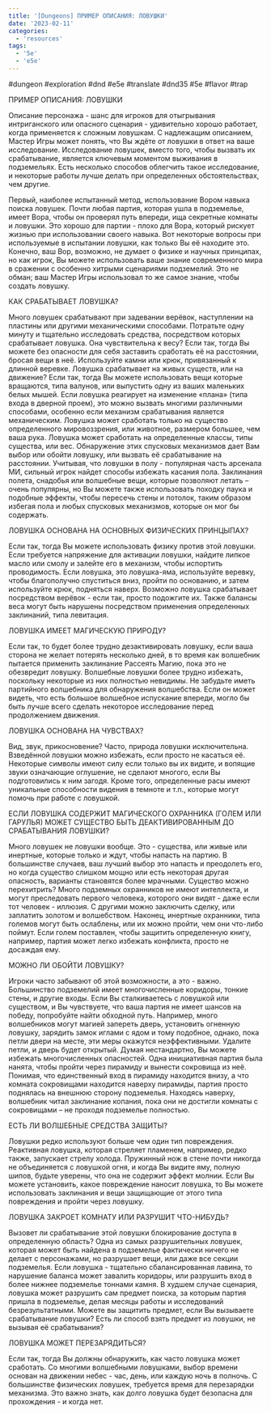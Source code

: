 ```yaml
---
title: '[Dungeons] ПРИМЕР ОПИСАНИЯ: ЛОВУШКИ'
date: '2023-02-11'
categories:
  - 'resources'
tags:
  - '5e'
  - 'e5e'
---
```


#dungeon #exploration #dnd #e5e #translate #dnd35 #5e #flavor #trap

ПРИМЕР ОПИСАНИЯ: ЛОВУШКИ



Описание персонажа - шанс для игроков для отыгрывания интриганского или опасного сценария - удивительно хорошо работает, когда применяется к сложным ловушкам. С надлежащим описанием, Мастер Игры может понять, что Вы ждёте от ловушки в ответ на ваше исследование. Исследование ловушек, вместо того, чтобы вызвать их срабатывание, является ключевым моментом выживания в подземельях. Есть несколько способов облегчить такое исследование, и некоторые работы лучше делать при определенных обстоятельствах, чем другие.

Первый, наиболее испытанный метод, использование Вором навыка поиска ловушек. Почти любая партия, которая ушла в подземелье, имеет Вора, чтобы он проверял путь впереди, ища секретные комнаты и ловушки. Это хорошо для партии - плохо для Вора, который рискует жизнью при использовании своего навыка. Вот некоторые вопросы при используемые в испытании ловушки, как только Вы её находите это. Конечно, ваш Вор, возможно, не думает о физике и научных принципах, но как игрок, Вы можете использовать ваше знание современного мира в сражении с особенно хитрыми сценариями подземелий. Это не обман; ваш Мастер Игры использовал то же самое знание, чтобы создать ловушку.



КАК СРАБАТЫВАЕТ ЛОВУШКА?

Много ловушек срабатывают при задевании верёвок, наступлении на пластины или другими механическими способами. Потратьте одну минуту и тщательно исследовать средства, посредством которых срабатывает ловушка. Она чувствительна к весу? Если так, тогда Вы можете без опасности для себя заставить сработать её на расстоянии, бросая вещи в неё. Используйте камни или крюк, привязанный к длинной веревке. Ловушка срабатывает на живых существ, или на движение? Если так, тогда Вы можете использовать вещи которые вращаются, типа валунов, или выпустить одну из ваших маленьких белых мышей. Если ловушка реагирует на изменение «плана» (типа входа в дверной проем), это можно вызвать многими различными способами, особенно если механизм срабатывания является механическим. Ловушка может сработать только на существо определенного мировоззрения, или животное, размером большее, чем ваша рука. Ловушка может сработать на определенные классы, типы существа, или вес. Обнаружение этих спусковых механизмов дает Вам выбор или обойти ловушку, или вызвать её срабатывание на расстоянии. Учитывая, что ловушки в полу - популярная часть арсенала МИ, сильный игрок найдет способы избежать касания пола. Заклинания полета, снадобья или волшебные вещи, которые позволяют летать – очень популярны, но Вы можете также использовать походку паука и подобные эффекты, чтобы пересечь стены и потолок, таким образом избегая пола и любых спусковых механизмов, которые он мог бы содержать.



ЛОВУШКА ОСНОВАНА НА ОСНОВНЫХ ФИЗИЧЕСКИХ ПРИНЦЫПАХ?

Если так, тогда Вы можете использовать физику против этой ловушки. Если требуется напряжение для активации ловушки, найдите липкое масло или смолу и залейте его в механизм, чтобы испортить проводимость. Если ловушка, это ловушка-яма, используйте веревку, чтобы благополучно спуститься вниз, пройти по основанию, и затем используйте крюк, подняться наверх. Возможно ловушка срабатывает посредством верёвок - если так, просто подожгите их. Также балансы веса могут быть нарушены посредством применения определенных заклинаний, типа левитация.



ЛОВУШКА ИМЕЕТ МАГИЧЕСКУЮ ПРИРОДУ?

Если так, то будет более трудно дезактивировать ловушку, если ваша сторона не желает потерять несколько дней, в то время как волшебник пытается применить заклинание Рассеять Магию, пока это не обезвредит ловушку. Волшебные ловушки более трудно избежать, поскольку некоторые из них полностью невидимы. Не забудьте иметь партийного волшебника для обнаружения волшебства. Если он может видеть, что есть большое волшебное испускание впереди, могло бы быть лучше всего сделать некоторое исследование перед продолжением движения.



ЛОВУШКА ОСНОВАНА НА ЧУВСТВАХ?

Вид, звук, прикосновение? Часто, природа ловушки исключительна. Взведённой ловушки можно избежать, если просто не касаться её. Некоторые символы имеют силу если только вы их видите, и вопящие звуки означающие оглушение, не сделают многого, если Вы подготовились к ним загодя. Кроме того, определенные расы имеют уникальные способности видения в темноте и т.п., которые могут помочь при работе с ловушкой.



ЕСЛИ ЛОВУШКА СОДЕРЖИТ МАГИЧЕСКОГО ОХРАННИКА (ГОЛЕМ ИЛИ ГАРУЛЬЯ) МОЖЕТ СУЩЕСТВО БЫТЬ ДЕАКТИВИРОВАННЫМ ДО СРАБАТЫВАНИЯ ЛОВУШКИ?

Много ловушек не ловушки вообще. Это - существа, или живые или инертные, которые только и ждут, чтобы напасть на партию. В большинстве случаев, ваш лучший выбор это напасть и преодолеть его, но когда существо слишком мощно или есть некоторая другая опасность, варианты становятся более мрачными. Существо можно перехитрить? Много подземных охранников не имеют интеллекта, и могут преследовать первого человека, которого они видят - даже если тот человек - иллюзия. С другими можно заключить сделку, или заплатить золотом и волшебством. Наконец, инертные охранники, типа големов могут быть ослаблены, или их можно пройти, чем они что-либо поймут. Если голем поставлен, чтобы защитить определенную книгу, например, партия может легко избежать конфликта, просто не досаждая ему.



МОЖНО ЛИ ОБОЙТИ ЛОВУШКУ?

Игроки часто забывают об этой возможности, а это - важно. Большинство подземелий имеет многочисленные коридоры, тонкие стены, и другие входы. Если Вы сталкиваетесь с ловушкой или существом, и Вы чувствуете, что ваша партия не имеет шансов на победу, попробуйте найти обходной путь. Например, много волшебников могут магией запереть дверь, установить огненную ловушку, зарядить замок иглами с ядом и тому подобное, однако, пока петли двери на месте, эти меры окажутся неэффективными. Удалите петли, и дверь будет открытый. Думая нестандартно, Вы можете избежать многочисленных опасностей. Одна инициативная партия была нанята, чтобы пройти через пирамиду и вынести сокровища из неё. Понимая, что единственный вход в пирамиду находится внизу, а что комната сокровищами находится наверху пирамиды, партия просто поднялась на внешнюю сторону подземелья. Находясь наверху, волшебник читал заклинание копания, пока они не достигли комнаты с сокровищами – не проходя подземелье полностью.



ЕСТЬ ЛИ ВОЛШЕБНЫЕ СРЕДСТВА ЗАЩИТЫ?

Ловушки редко используют больше чем один тип повреждения. Реактивная ловушка, которая стреляет пламенем, например, редко также, запускает стрелу холода. Пружинный нож в стене почти никогда не объединяется с ловушкой огня, и когда Вы видите яму, полную шипов, будьте уверены, что она не содержит эффект молнии. Если Вы можете установить, какое повреждение наносит ловушка, то Вы можете использовать заклинания и вещи защищающие от этого типа повреждения и пройти через ловушку.



ЛОВУШКА ЗАКРОЕТ КОМНАТУ ИЛИ РАЗРУШИТ ЧТО-НИБУДЬ?

Вызовет ли срабатывание этой ловушки блокирование доступа в определенную область? Одна из самых разрушительных ловушек, которая может быть найдена в подземелье фактически ничего не делает с персонажами, но разрушает вещи, или даже все секции подземелья. Если ловушка - тщательно сбалансированная лавина, то нарушение баланса может завалить коридоры, или разрушить вход в более нижнее подземелье тоннами камня. В худшем случае сценария, ловушка может разрушить сам предмет поиска, за которым партия пришла в подземелье, делая месяцы работы и исследований безрезультатными. Можете вы защитить предмет, если Вы вызываете срабатывание ловушки? Есть ли способ взять предмет из ловушки, не вызывая её срабатывания?



ЛОВУШКА МОЖЕТ ПЕРЕЗАРЯДИТЬСЯ?

Если так, тогда Вы должны обнаружить, как часто ловушка может сработать. Со многими волшебными ловушками, выбор времени основан на движении небес - час, день, или каждую ночь в полночь. С большинстве физических ловушек, требуется время для перезарядки механизма. Это важно знать, как долго ловушка будет безопасна для прохождения - и когда нет.
